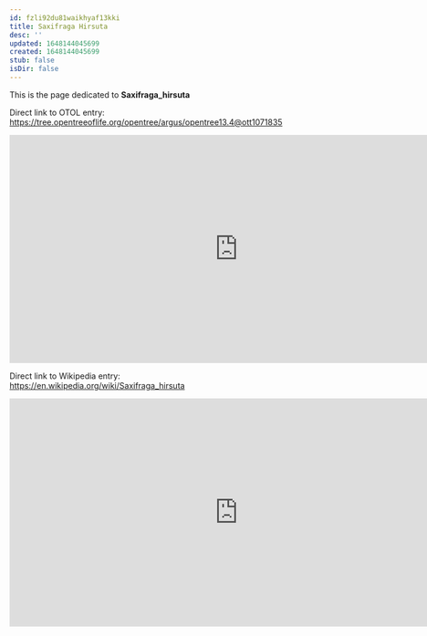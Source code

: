 ```yaml
---
id: fzli92du81waikhyaf13kki
title: Saxifraga Hirsuta
desc: ''
updated: 1648144045699
created: 1648144045699
stub: false
isDir: false
---
```

This is the page dedicated to **Saxifraga_hirsuta**


Direct link to OTOL entry: https://tree.opentreeoflife.org/opentree/argus/opentree13.4@ott1071835



<html>
    <body>
    <iframe src="https://tree.opentreeoflife.org/opentree/argus/opentree13.4@ott1071835"
    width="800" height="400" frameborder="0" allowfullscreen> </iframe>
    </body>
</html>
    


Direct link to Wikipedia entry: https://en.wikipedia.org/wiki/Saxifraga_hirsuta



<html>
    <body>
    <iframe src="https://en.wikipedia.org/wiki/Saxifraga_hirsuta"
    width="800" height="400" frameborder="0" allowfullscreen> </iframe>
    </body>
</html>
    

